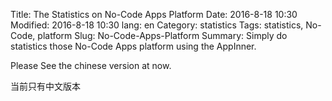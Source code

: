 Title: The Statistics on No-Code Apps Platform
Date: 2016-8-18 10:30
Modified: 2016-8-18 10:30
lang: en
Category: statistics
Tags: statistics, No-Code, platform
Slug: No-Code-Apps-Platform
Summary: Simply do statistics those No-Code Apps platform using the AppInner.

Please See the chinese version at now. 

当前只有中文版本
